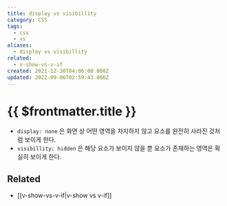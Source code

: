 ```yaml
---
title: display vs visibillity
category: CSS
tags:
  - css
  - vs
aliases:
  - display vs visibillity
related:
  - v-show-vs-v-if
created: 2021-12-30T04:06:00.000Z
updated: 2022-09-06T02:59:43.866Z
---
```


# {{ $frontmatter.title }}

- `display: none` 은 화면 상 어떤 영역을 차지하지 않고 요소를 완전히 사라진 것처럼 보이게 한다.
- `visibillity: hidden` 은 해당 요소가 보이지 않을 뿐 요소가 존재하는 영역은 확실히 보이게 한다.

## Related

- [[v-show-vs-v-if|v-show vs v-if]]
